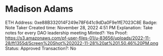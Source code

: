 # Madison Adams

ETH Address: 0xe88B332014F249e78F641c9dDa0F9e1fE7023C8E
Badge: Note Taker
Created time: November 28, 2022 4:51 PM
Explanation: Take notes for every DAO leadership meeting 
Minted?: Yes
Proof: https://s3.amazonaws.com/pf-user-files-01/u-83656/uploads/2022-11-28/ft1355d/Screen%20Shot%202022-11-28%20at%201.50.46%20PM.png
Status: Approved
Transaction?: No